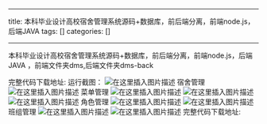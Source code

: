 
--- 
title:  本科毕业设计高校宿舍管理系统源码+数据库，前后端分离，前端node.js，后端JAVA 
tags: []
categories: [] 

---
本科毕业设计高校宿舍管理系统源码+数据库，前后端分离，前端node.js，后端JAVA ，前端文件夹dms,后端文件夹dms-back

完整代码下载地址: 运行截图： <img src="https://img-blog.csdnimg.cn/1aa50da7602a46148ddc8c0c4f59646f.png" alt="在这里插入图片描述"> 宿舍管理 <img src="https://img-blog.csdnimg.cn/ebab3d1cca4147b3be680e4fcf01648f.png" alt="在这里插入图片描述"> 菜单管理 <img src="https://img-blog.csdnimg.cn/3d7c081a602f402cbefb8af9786cda84.png" alt="在这里插入图片描述"> <img src="https://img-blog.csdnimg.cn/cce5e029c15b4a318046b649c076d178.png" alt="在这里插入图片描述"> <img src="https://img-blog.csdnimg.cn/af6434591f594f77937dac0d8c50a027.png" alt="在这里插入图片描述"> 角色管理 <img src="https://img-blog.csdnimg.cn/64847e94058048128f238587e511c094.png" alt="在这里插入图片描述"> <img src="https://img-blog.csdnimg.cn/edea947952084543936982c2ae8b91e9.png" alt="在这里插入图片描述"> 班组管理 <img src="https://img-blog.csdnimg.cn/0fb80a8638d3438380375c9f9f9835c6.png" alt="在这里插入图片描述"> <img src="https://img-blog.csdnimg.cn/afb5e711aaa2447ab5e17b8a033ee5a3.png" alt="在这里插入图片描述"> 完整代码下载地址:
